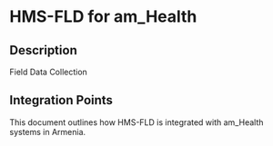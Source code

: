 # HMS-FLD for am_Health

## Description

Field Data Collection

## Integration Points

This document outlines how HMS-FLD is integrated with am_Health systems in Armenia.
